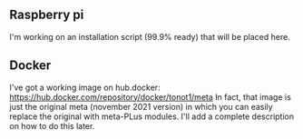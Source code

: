 ## Raspberry pi
I'm working on an installation script (99.9% ready) that will be placed here.

## Docker
I've got a working image on hub.docker: https://hub.docker.com/repository/docker/tonot1/meta
In fact, that image is just the original meta (november 2021 version) in which you can easily replace the original with meta-PLus modules.
I'll add a complete description on how to do this later.
